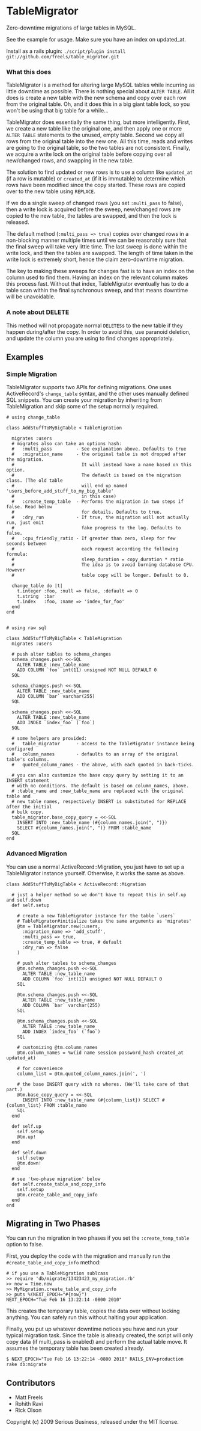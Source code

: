 # TableMigrator

Zero-downtime migrations of large tables in MySQL.

See the example for usage. Make sure you have an index on updated_at.

Install as a rails plugin: `./script/plugin install git://github.com/freels/table_migrator.git`


### What this does

TableMigrator is a method for altering large MySQL tables while incurring as little downtime as possible. There is nothing special about `ALTER TABLE`. All it does is create a new table with the new schema and copy over each row from the original table. Oh, and it does this in a big giant table lock, so you won't be using that big table for a while...

TableMigrator does essentially the same thing, but more intelligently. First, we create a new table like the original one, and then apply one or more `ALTER TABLE` statements to the unused, empty table. Second we copy all rows from the original table into the new one. All this time, reads and writes are going to the original table, so the two tables are not consistent. Finally, we acquire a write lock on the original table before copying over all new/changed rows, and swapping in the new table.

The solution to find updated or new rows is to use a column like `updated_at` (if a row is mutable) or `created_at` (if it is immutable) to determine which rows have been modified since the copy started. These rows are copied over to the new table using `REPLACE`.

If we do a single sweep of changed rows (you set `:multi_pass` to false), then a write lock is acquired before the sweep, new/changed rows are copied to the new table, the tables are swapped, and then the lock is released.

The default method (`:multi_pass => true`) copies over changed rows in a non-blocking manner multiple times until we can be reasonably sure that the final sweep will take very little time. The last sweep is done within the write lock, and then the tables are swapped. The length of time taken in the write lock is extremely short, hence the claim zero-downtime migration.

The key to making these sweeps for changes fast is to have an index on the column used to find them. Having an index on the relevant column makes this process fast. Without that index, TableMigrator eventually has to do a table scan within the final synchronous sweep, and that means downtime will be unavoidable.

### A note about DELETE

This method will not propagate normal `DELETES`s to the new table if they happen during/after the copy. In order to avoid this, use paranoid deletion, and update the column you are using to find changes appropriately.


## Examples

### Simple Migration

TableMigrator supports two APIs for defining migrations. One uses ActiveRecord's `change_table` syntax, and the other uses manually defined SQL snippets. You can create your migration by inheriting from TableMigration and skip some of the setup normally required.

    # using change_table

    class AddStuffToMyBigTable < TableMigration

      migrates :users
      # migrates also can take an options hash:
      #   :multi_pass         - See explanation above. Defaults to true
      #   :migration_name     - the original table is not dropped after the migration.
      #                         It will instead have a name based on this option.
      #                         The default is based on the migration class. (The old table
      #                         will end up named 'users_before_add_stuff_to_my_big_table'
      #                         in this case)
      #   :create_temp_table  - Performs the migration in two steps if false. Read below
      #                         for details. Defaults to true.
      #   :dry_run            - If true, the migration will not actually run, just emit
      #                         fake progress to the log. Defaults to false.
      #   :cpu_friendly_ratio - If greater than zero, sleep for few seconds between
      #                         each request according the following formula:
      #                         sleep_duration = copy_duration * ratio
      #                         The idea is to avoid burning database CPU. However
      #                         table copy will be longer. Default to 0.

      change_table do |t|
        t.integer :foo, :null => false, :default => 0
        t.string  :bar
        t.index   :foo, :name => 'index_for_foo'
      end
    end


    # using raw sql

    class AddStuffToMyBigTable < TableMigration
      migrates :users

      # push alter tables to schema_changes
      schema_changes.push <<-SQL
        ALTER TABLE :new_table_name
        ADD COLUMN `foo` int(11) unsigned NOT NULL DEFAULT 0
      SQL

      schema_changes.push <<-SQL
        ALTER TABLE :new_table_name
        ADD COLUMN `bar` varchar(255)
      SQL

      schema_changes.push <<-SQL
        ALTER TABLE :new_table_name
        ADD INDEX `index_foo` (`foo`)
      SQL

      # some helpers are provided:
      #   table_migrator      - access to the TableMigrator instance being configured
      #   column_names        - defaults to an array of the original table's columns.
      #   quoted_column_names - the above, with each quoted in back-ticks.

      # you can also customize the base copy query by setting it to an INSERT statement
      # with no conditions. The default is based on column_names, above.
      # :table_name and :new_table_name are replaced with the original table and
      # new table names, respectively INSERT is substituted for REPLACE after the initial
      # bulk copy.
      table_migrator.base_copy_query = <<-SQL
        INSERT INTO :new_table_name (#{column_names.join(", ")}) 
        SELECT #{column_names.join(", ")} FROM :table_name
      SQL
    end


### Advanced Migration

You can use a normal ActiveRecord::Migration, you just have to set up a TableMigrator instance yourself. Otherwise, it works the same as above.

    class AddStuffToMyBigTable < ActiveRecord::Migration

      # just a helper method so we don't have to repeat this in self.up and self.down
      def self.setup

        # create a new TableMigrator instance for the table `users`
        # TableMigrator#initialize takes the same arguments as 'migrates'
        @tm = TableMigrator.new(:users,
          :migration_name => 'add_stuff',
          :multi_pass => true,
          :create_temp_table => true, # default
          :dry_run => false
        )

        # push alter tables to schema_changes
        @tm.schema_changes.push <<-SQL
          ALTER TABLE :new_table_name 
          ADD COLUMN `foo` int(11) unsigned NOT NULL DEFAULT 0
        SQL

        @tm.schema_changes.push <<-SQL
          ALTER TABLE :new_table_name 
          ADD COLUMN `bar` varchar(255)
        SQL

        @tm.schema_changes.push <<-SQL
          ALTER TABLE :new_table_name 
          ADD INDEX `index_foo` (`foo`)
        SQL

        # customizing @tm.column_names
        @tm.column_names = %w(id name session password_hash created_at updated_at)

        # for convenience
        column_list = @tm.quoted_column_names.join(', ')

        # the base INSERT query with no wheres. (We'll take care of that part.)
        @tm.base_copy_query = <<-SQL
          INSERT INTO :new_table_name (#{column_list}) SELECT #{column_list} FROM :table_name
        SQL
      end

      def self.up
        self.setup
        @tm.up!
      end

      def self.down
        self.setup
        @tm.down!
      end

      # see 'two-phase migration' below
      def self.create_table_and_copy_info
        self.setup
        @tm.create_table_and_copy_info
      end
    end


## Migrating in Two Phases

You can run the migration in two phases if you set the `:create_temp_table` option to false.

First, you deploy the code with the migration and manually run the `#create_table_and_copy_info` method:

    # if you use a TableMigration sublcass
    >> require 'db/migrate/13423423_my_migration.rb'
    >> now = Time.now
    >> MyMigration.create_table_and_copy_info
    >> puts %(NEXT_EPOCH="#{now}")
    NEXT_EPOCH="Tue Feb 16 13:22:14 -0800 2010"

This creates the temporary table, copies the data over without locking anything.  You can safely run this without halting your application.

Finally, you put up whatever downtime notices you have and run your typical migration task.  Since the table is already created, the script will only
copy data (if multi_pass is enabled) and perform the actual table move.  It assumes the temporary table has been created already.

    $ NEXT_EPOCH="Tue Feb 16 13:22:14 -0800 2010" RAILS_ENV=production rake db:migrate

## Contributors
- Matt Freels
- Rohith Ravi
- Rick Olson

Copyright (c) 2009 Serious Business, released under the MIT license.
